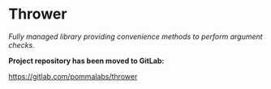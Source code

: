 # Thrower

*Fully managed library providing convenience methods to perform argument checks.*

**Project repository has been moved to GitLab:**

https://gitlab.com/pommalabs/thrower
